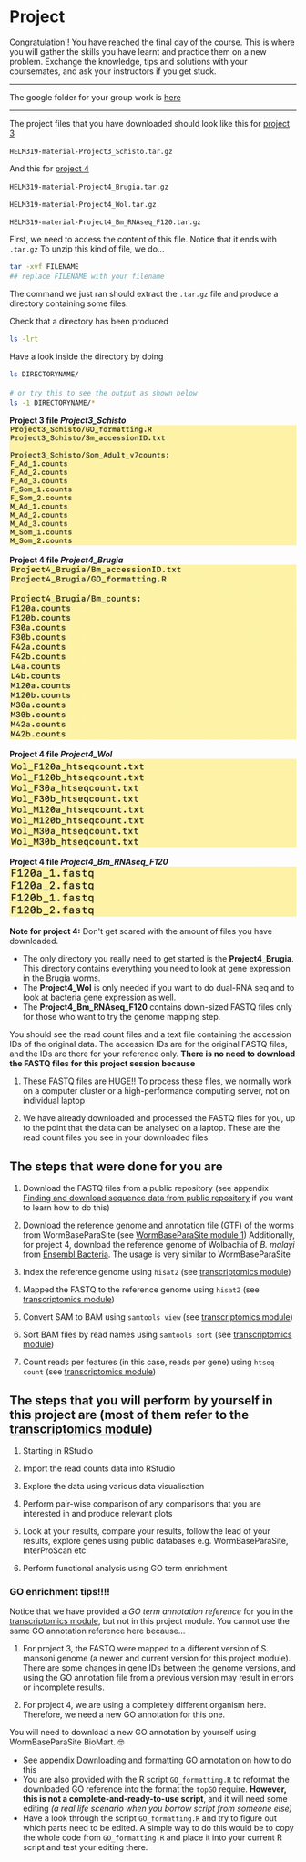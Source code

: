 # Project

Congratulation!! You have reached the final day of the course. This is where you will gather the skills you have learnt and practice them on a new problem. Exchange the knowledge, tips and solutions with your coursemates, and ask your instructors if you get stuck.  

---

The google folder for your group work is [here](https://drive.google.com/drive/folders/1yWvj4hK0mT_KOReHRjDsBgGkeSmr92xM?usp=sharing)

---

The project files that you have downloaded should look like this for [project 3](https://wgcadvancedcourses.github.io/Helminths_2021/manuals/module_4_project_intro/module_4_project_introduction.html#proj3)

`HELM319-material-Project3_Schisto.tar.gz`

And this for [project 4](https://wgcadvancedcourses.github.io/Helminths_2021/manuals/module_4_project_intro/module_4_project_introduction.html#proj4)

`HELM319-material-Project4_Brugia.tar.gz`

`HELM319-material-Project4_Wol.tar.gz`

`HELM319-material-Project4_Bm_RNAseq_F120.tar.gz`

First, we need to access the content of this file. Notice that it ends with `.tar.gz`
To unzip this kind of file, we do...

```bash
tar -xvf FILENAME
## replace FILENAME with your filename
```

The command we just ran should extract the `.tar.gz` file and produce a directory containing some files.

Check that a directory has been produced
```bash
ls -lrt
```

Have a look inside the directory by doing
```bash
ls DIRECTORYNAME/

# or try this to see the output as shown below
ls -1 DIRECTORYNAME/*
```
**Project 3 file _Project3_Schisto_**
![](./figures/proj3files.png)


**Project 4 file _Project4_Brugia_**
![](./figures/proj4files.png)


**Project 4 file _Project4_Wol_**
![](./figures/proj4files2.png)


**Project 4 file _Project4_Bm_RNAseq_F120_**
![](./figures/proj4files3.png)


**Note for project 4:** Don't get scared with the amount of files you have downloaded. 
- The only directory you really need to get started is the **Project4_Brugia**. This directory contains everything you need to look at gene expression in the Brugia worms. 
- The **Project4_Wol** is only needed if you want to do dual-RNA seq and to look at bacteria gene expression as well. 
- The **Project4_Bm_RNAseq_F120** contains down-sized FASTQ files only for those who want to try the genome mapping step. 


You should see the read count files and a text file containing the accession IDs of the original data.
The accession IDs are for the original FASTQ files, and the IDs are there for your reference only. **There is no need to download the FASTQ files for this project session because**

1)	These FASTQ files are HUGE!! To process these files, we normally work on a computer cluster or a high-performance computing server, not on individual laptop

2)	We have already downloaded and processed the FASTQ files for you, up to the point that the data can be analysed on a laptop. These are the read count files you see in your downloaded files. 


## The steps that were done for you are
1)	Download the FASTQ files from a public repository (see appendix [Finding and download sequence data from public repository](https://wgcadvancedcourses.github.io/Helminths_2021/manuals/Sequence_data_on_public_repo.html) if you want to learn how to do this)

2)	Download the reference genome and annotation file (GTF) of the worms from WormBaseParaSite (see [WormBaseParaSite module 1](https://wgcadvancedcourses.github.io/Helminths_2021/manuals/module_1_WBP1/module_1_WBP1.html#wbps_genomes))
    Additionally, for project 4, download the reference genome of Wolbachia of _B. malayi_ from [Ensembl Bacteria](http://bacteria.ensembl.org/index.html). The usage is very similar to WormBaseParaSite

3)	Index the reference genome using `hisat2` (see [transcriptomics module](https://wgcadvancedcourses.github.io/Helminths_2021/manuals/module_7_transcriptomics/module_7_transcriptomics.html))

4)	Mapped the FASTQ to the reference genome using `hisat2` (see [transcriptomics module](https://wgcadvancedcourses.github.io/Helminths_2021/manuals/module_7_transcriptomics/module_7_transcriptomics.html))

5)	Convert SAM to BAM using `samtools view` (see [transcriptomics module](https://wgcadvancedcourses.github.io/Helminths_2021/manuals/module_7_transcriptomics/module_7_transcriptomics.html))

6)	Sort BAM files by read names using `samtools sort` (see [transcriptomics module](https://wgcadvancedcourses.github.io/Helminths_2021/manuals/module_7_transcriptomics/module_7_transcriptomics.html))

7)	Count reads per features (in this case, reads per gene) using `htseq-count` (see [transcriptomics module](https://wgcadvancedcourses.github.io/Helminths_2021/manuals/module_7_transcriptomics/module_7_transcriptomics.html))

## The steps that you will perform by yourself in this project are (most of them refer to the [transcriptomics module](https://wgcadvancedcourses.github.io/Helminths_2021/manuals/module_7_transcriptomics/module_7_transcriptomics.html))
1)	Starting in RStudio

2)	Import the read counts data into RStudio

3)	Explore the data using various data visualisation

4)	Perform pair-wise comparison of any comparisons that you are interested in and produce relevant plots

5)	Look at your results, compare your results, follow the lead of your results, explore genes using public databases e.g. WormBaseParaSite, InterProScan etc. 

6)	Perform functional analysis using GO term enrichment

### GO enrichment tips!!!! 
Notice that we have provided a _GO term annotation reference_ for you in the [transcriptomics module](https://wgcadvancedcourses.github.io/Helminths_2021/manuals/module_7_transcriptomics/module_7_transcriptomics.html), but not in this project module. You cannot use the same GO annotation reference here because...

1) For project 3, the FASTQ were mapped to a different version of S. mansoni genome (a newer and current version for this project module). There are some changes in gene IDs between the genome versions, and using the GO annotation file from a previous version may result in errors or incomplete results.

2) For project 4, we are using a completely different organism here. Therefore, we need a new GO annotation for this one. 

You will need to download a new GO annotation by yourself using WormBaseParaSite BioMart. 🤓

- See appendix [Downloading and formatting GO annotation](https://wgcadvancedcourses.github.io/Helminths_2021/manuals/GO_ref_download_and_formatting.html) on how to do this
- You are also provided with the R script `GO_formatting.R` to reformat the downloaded GO reference into the format the `topGO` require. **However, this is not a complete-and-ready-to-use script**, and it will need some editing _(a real life scenario when you borrow script from someone else)_ 
- Have a look through the script `GO_formatting.R` and try to figure out which parts need to be edited. A simple way to do this would be to copy the whole code from `GO_formatting.R` and place it into your current R script and test your editing there. 


